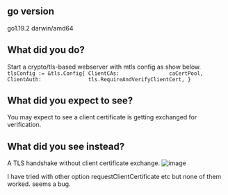<!-- STOP.  PRESS THE BACK BUTTON.  DO NOT EDIT.  DO NOT CLICK "SAVE PAGE". -->
<!-- If you have a question, see https://go.dev/wiki/Questions -->
<!-- This is a wiki. We trust you to be a good person. -->

 ## **go  version**
 go1.19.2 darwin/amd64

## What did you do?
Start a crypto/tls-based webserver with mtls config as show below.
`	tlsConfig := &tls.Config{
		ClientCAs:                caCertPool,
		ClientAuth:               tls.RequireAndVerifyClientCert,
	}`

## What did you expect to see?
You may expect to see a client certificate is getting exchanged for verification.

## What did you see instead?
A TLS handshake without client certificate exchange.
![image](https://github.com/golang/go/assets/12743364/743e55d1-c3da-4cb3-b9e7-917811eecd72)

I have tried with other option requestClientCertificate etc but none of them worked. seems a bug.
